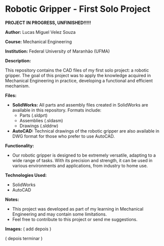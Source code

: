 # Robotic Gripper - First Solo Project
**PROJECT IN PROGRESS, UNFINISHED!!!!!**

**Author:** Lucas Miguel Velez Souza

**Course:** Mechanical Engineering

**Institution:** Federal University of Maranhão (UFMA) 

**Description:**

This repository contains the CAD files of my first solo project: a robotic gripper. The goal of this project was to apply the knowledge acquired in Mechanical Engineering in practice, developing a functional and efficient mechanism.

**Files:**

* **SolidWorks:** All parts and assembly files created in SolidWorks are available in this repository. Formats include:
    * Parts (.sldprt)
    * Assemblies (.sldasm)
    * Drawings (.slddrw)
* **AutoCAD:** Technical drawings of the robotic gripper are also available in DWG format for those who prefer to use AutoCAD.

**Functionality:**

* Our robotic gripper is designed to be extremely versatile, adapting to a wide range of tasks. With its precision and strength, it can be used in various environments and applications, from industry to home use.

**Technologies Used:**

* SolidWorks
* AutoCAD

**Notes:**

* This project was developed as part of my learning in Mechanical Engineering and may contain some limitations.
* Feel free to contribute to this project or send me suggestions.

**Images:**
( add depois )

( depois terminar )
